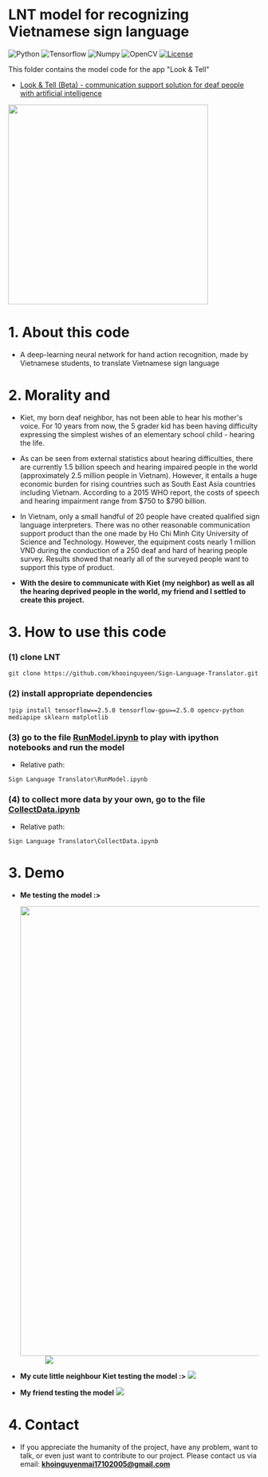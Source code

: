 # LNT model for recognizing Vietnamese sign language

![Python](https://img.shields.io/badge/Language-Python-blue?logo=python)
![Tensorflow](https://img.shields.io/badge/Framework-Tensorflow-important?logo=tensorflow)
![Numpy](https://img.shields.io/badge/Package-Numpy-%23150458?logo=numpy)
![OpenCV](https://img.shields.io/badge/Library-OpenCV-%23white?logo=opencv)
[![License](https://img.shields.io/badge/License-Apache_2.0-blue.svg)](https://opensource.org/licenses/Apache-2.0)

This folder contains the model code for the app "Look & Tell"

* [Look & Tell (Beta) - communication support solution for deaf people with artificial intelligence](https://github.com/khooinguyeen/LookandTell-OfficialApp)

<img src="https://github.com/khooinguyeen/Sign-Language-Translator/blob/main/Sign%20Language%20Translator/Demo/lookandtell.png" width="400">

# 1. About this code
* A deep-learning neural network for hand action recognition, made by Vietnamese students, to translate Vietnamese sign language

# 2. Morality and 
* Kiet, my born deaf neighbor, has not been able to hear his mother's voice. For 10 years from now, the 5 grader kid has been having difficulty expressing the simplest wishes of an elementary school child - hearing the life.

* As can be seen from external statistics about hearing difficulties, there are currently 1.5 billion speech and hearing impaired people in the world (approximately 2.5 million people in Vietnam). However, it entails a huge economic burden for rising countries such as South East Asia countries including Vietnam. According to a 2015 WHO report, the costs of speech and hearing impairment range from $750 to $790 billion. 

* In Vietnam, only a small handful of 20 people have created qualified sign language interpreters. There was no other reasonable communication support product than the one made by Ho Chi Minh City University of Science and Technology. However, the equipment costs nearly 1 million VND during the conduction of a 250 deaf and hard of hearing people survey. Results showed that nearly all of the surveyed people want to support this type of product. 

* **With the desire to communicate with Kiet (my neighbor) as well as all the hearing deprived people in the world, my friend and I settled to create this project.**

# 3. How to use this code
### (1) clone LNT
```
git clone https://github.com/khooinguyeen/Sign-Language-Translator.git
```

### (2) install appropriate dependencies
```
!pip install tensorflow==2.5.0 tensorflow-gpu==2.5.0 opencv-python mediapipe sklearn matplotlib
```

### (3) go to the file [RunModel.ipynb](https://github.com/khooinguyeen/Sign-Language-Translation/blob/main/Sign%20Language%20Translator/RunModel.ipynb) to play with ipython notebooks and run the model
* Relative path:
```
Sign Language Translator\RunModel.ipynb
```

### (4) to collect more data by your own, go to the file [CollectData.ipynb](https://github.com/khooinguyeen/Sign-Language-Translator/blob/main/Sign%20Language%20Translator/CollectData.ipynb)
* Relative path:
```
Sign Language Translator\CollectData.ipynb
```

# 3. Demo
* **Me testing the model :>**
     
     <img src="https://user-images.githubusercontent.com/91497379/232302443-5b7f3eaa-874e-4c1d-b8fc-25540bc2368d.gif" width="900">
     <img src="https://user-images.githubusercontent.com/91497379/232302443-5b7f3eaa-874e-4c1d-b8fc-25540bc2368d.gif" style="vertical-align:middle;margin:0px 50px">
* **My cute little neighbour Kiet testing the model :>**
     ![](https://user-images.githubusercontent.com/91497379/232302456-e1b7a9f2-434b-4849-85b7-20144b6c9797.gif)

* **My friend testing the model**
     ![](https://user-images.githubusercontent.com/91497379/232302501-008143b3-b291-410c-8053-c9883724eda4.gif)


# 4. Contact
* If you appreciate the humanity of the project, have any problem, want to talk, or even just want to contribute to our project. Please contact us via email: **khoinguyenmai17102005@gmail.com**
